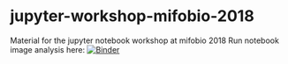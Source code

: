 # jupyter-workshop-mifobio-2018
Material for the jupyter notebook workshop at mifobio 2018
Run notebook image analysis here: [![Binder](https://mybinder.org/badge.svg)](https://mybinder.org/v2/gh/MontpellierRessourcesImagerie/jupyter-workshop-mifobio-2018.git/master?filepath=OMEROConnectionNotebook.ipynb)
